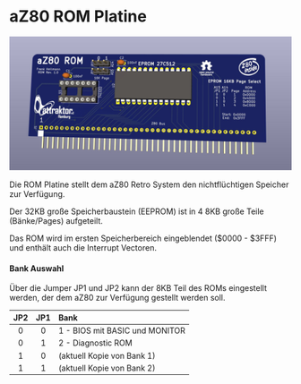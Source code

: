 # aZ80 ROM Platine

<img width="640px" src="aZ80_ROM.jpg" alt="Die aZ80 ROM Platine" />

Die ROM Platine stellt dem aZ80 Retro System den nichtflüchtigen Speicher zur Verfügung. 

Der 32KB große Speicherbaustein (EEPROM) ist in 4 8KB große Teile (Bänke/Pages) aufgeteilt.

Das ROM wird im ersten Speicherbereich eingeblendet ($0000 - $3FFF) und enthält auch die Interrupt Vectoren.

#### Bank Auswahl

Über die Jumper JP1 und JP2 kann der 8KB Teil des ROMs eingestellt werden, der dem aZ80 zur Verfügung gestellt werden soll.

| JP2 | JP1 | Bank |
|:---:|:---:|:-----|
| 0 | 0 | 1 - BIOS mit BASIC und MONITOR |
| 0 | 1 | 2 - Diagnostic ROM |
| 1 | 0 | (aktuell Kopie von Bank 1) |
| 1 | 1 | (aktuell Kopie von Bank 2) |
